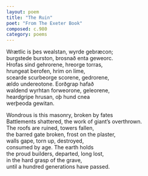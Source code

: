 ```yaml
---
layout: poem
title: "The Ruin"
poet: "From The Exeter Book"
composed: c.980
category: poems
---
```


Wrætlic is þes wealstan, wyrde gebræcon;  
burgstede burston, brosnað enta geweorc.  
Hrofas sind gehrorene, hreorge torras,  
hrungeat berofen, hrim on lime,  
scearde scurbeorge scorene, gedrorene,  
ældo undereotone. Eorðgrap hafað  
waldend wyrhtan forweorone, geleorene,  
heardgripe hrusan, oþ hund cnea  
werþeoda gewitan.

Wondrous is this masonry, broken by fates  
Battlements shattered, the work of giant’s overthrown.  
The roofs are ruined, towers fallen,  
the barred gate broken, frost on the plaster,  
walls gape, torn up, destroyed,  
consumed by age. The earth holds  
the proud builders, departed, long lost,  
in the hard grasp of the grave,   
until a hundred generations have passed.  

